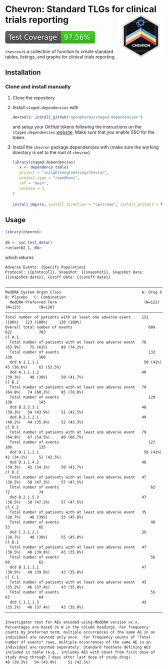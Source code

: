 <!-- markdownlint-disable MD033 -->
# Chevron: Standard TLGs for clinical trials reporting <a href='https://github.com/insightsengineering/chevron'><img src="man/figures/chevron.png" align="right" height="139" style="max-width: 100%;"/></a  >

<!-- start badges -->
[![Code Coverage](https://raw.githubusercontent.com/insightsengineering/chevron/_xml_coverage_reports/data/main/badge.svg)](https://raw.githubusercontent.com/insightsengineering/chevron/_xml_coverage_reports/data/main/coverage.xml)
<!-- end badges -->

<!-- markdownlint-enable MD033 -->

`chevron` is a collection of function to create standard tables, listings, and graphs for clinical trials reporting.

## Installation

### Clone and install manually

1. Clone the repository

1. Install `staged.dependencies` with

   ```r
   devtools::install_github("openpharma/staged.dependencies")
   ```

   and setup your GitHub tokens following the instructions on the `staged.dependencies` [website](https://github.com/openpharma/staged.dependencies).  Make sure that you enable SSO for the token.

1. Install the `chevron` package dependencies with (make sure the working directory is set to the root of `chevron`)

   ```r
   library(staged.dependencies)
      x <- dependency_table(
      project = "insightsengineering/chevron",
      project_type = "repo@host",
      ref = "main",
      verbose = 1
   )

   install_deps(x, install_direction = "upstream", install_project = TRUE)
   ```

## Usage

```r
library(chevron)

db <- syn_test_data()
run(aet02_1, db)
```

which returns

```text
Adverse Events: {Specify Population}
Protocol: {{protocol}}, Snapshot: {{snapshot}}, Snapshot Date: {{snapshot-date}}, Cutoff Date: {{cutoff-date}}

—————————————————————————————————————————————————————————————————————————————————————————————————————
MedDRA System Organ Class                                    A: Drug X    B: Placebo   C: Combination
  MedDRA Preferred Term                                       (N=122)      (N=123)        (N=120)
—————————————————————————————————————————————————————————————————————————————————————————————————————
Total number of patients with at least one adverse event     122 (100%)   123 (100%)     120 (100%)
Overall total number of events                                  609          622            703
cl A.1
  Total number of patients with at least one adverse event   78 (63.9%)    75 (61%)      89 (74.2%)
  Total number of events                                        132          130            160
  dcd A.1.1.1.1                                               50 (41%)    45 (36.6%)     63 (52.5%)
  dcd A.1.1.1.2                                              48 (39.3%)    48 (39%)      50 (41.7%)
cl B.2
  Total number of patients with at least one adverse event   79 (64.8%)   74 (60.2%)     85 (70.8%)
  Total number of events                                        129          138            143
  dcd B.2.2.3.1                                              48 (39.3%)   54 (43.9%)     51 (42.5%)
  dcd B.2.1.2.1                                              49 (40.2%)   44 (35.8%)     52 (43.3%)
cl D.1
  Total number of patients with at least one adverse event   79 (64.8%)   67 (54.5%)     80 (66.7%)
  Total number of events                                        127          106            135
  dcd D.1.1.1.1                                               50 (41%)    42 (34.1%)     51 (42.5%)
  dcd D.1.1.4.2                                              48 (39.3%)   42 (34.1%)     50 (41.7%)
cl D.2
  Total number of patients with at least one adverse event   47 (38.5%)   58 (47.2%)     57 (47.5%)
  Total number of events                                         62           72             74
  dcd D.2.1.5.3                                              47 (38.5%)   58 (47.2%)     57 (47.5%)
cl C.2
  Total number of patients with at least one adverse event   35 (28.7%)    48 (39%)      55 (45.8%)
  Total number of events                                         48           53             65
  dcd C.2.1.2.1                                              35 (28.7%)    48 (39%)      55 (45.8%)
cl B.1
  Total number of patients with at least one adverse event   47 (38.5%)   49 (39.8%)     43 (35.8%)
  Total number of events                                         56           60             62
  dcd B.1.1.1.1                                              47 (38.5%)   49 (39.8%)     43 (35.8%)
cl C.1
  Total number of patients with at least one adverse event   43 (35.2%)   46 (37.4%)     43 (35.8%)
  Total number of events                                         55           63             64
  dcd C.1.1.1.3                                              43 (35.2%)   46 (37.4%)     43 (35.8%)
—————————————————————————————————————————————————————————————————————————————————————————————————————

Investigator text for AEs encoded using MedDRA version xx.x.  Percentages are based on N in the column headings. For frequency counts by preferred term, multiple occurrences of the same AE in an individual are counted only once.  For frequency counts of "Total number of events" rows, multiple occurrences of the same AE in an individual are counted separately. Standard footnote defining AEs included in table (e.g., includes AEs with onset from first dose of study drug through 7 days after last dose of study drug).                                         48 (39.3%)   54 (43.9%)     51 (42.5%)
```
